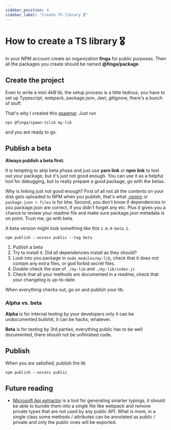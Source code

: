 ```yaml
---
sidebar_position: 4
sidebar_label: "Create TS library 🎖️"
---
```


# How to create a TS library 🎖️

In your NPM account create an organization **finga** for public purposes. Then all the packages you create should be named **@finga/package**.

## Create the project
Even to write a mini 4kB lib, the setup process is a little tedious, you have to set up Typescript, webpack, package.json,
Jest, gitignore, there's a bunch of stuff.

That's why I created this [spawner](https://github.com/fingerartur/spawn-tslib). Just run

```
npx @finga/spawn-tslib my-lib
```

and you are ready to go.

## Publish a beta
**Always publish a beta first.**

It is tempting to skip beta phase and just use **yarn link** or **npm link** to test out your package, but it's just not good enough. You can use it as a helpful tool for debugging, but to really prepare a good package, go with the betas.

Why is linking just not good enough? First of all not all the contents on your disk gets uploaded to NPM when you publish, that's what [.npmrc](https://docs.npmjs.com/cli/v8/configuring-npm/npmrc) or `package.json > files` is for btw. Second, you don't know if dependencies in you package.json are correct, if you didn't forget any etc. Plus it gives you a chance to review your readme file and make sure package.json metadata is on point. Trust me, go with beta.

A beta version might look something like this `1.0.0-beta.1`.

```
npm publish --access public --tag beta
```

1. Publish a beta
2. Try to install it. Did all dependencies install as they should?
3. Look into you package in `node_modules/my-lib`, check that it does not contain any extra files, or god forbid secret files.
4. Double-check the size of `./my-lib` and `./my-lib/index.js`
5. Check that all your methods are documented in a readme, check that your changelog is up-to-date.

When everything checks out, go on and publish your lib.

### Alpha vs. beta
**Alpha** is for internal testing by your developers only it can be undocumented bullshit, it can be hacks, whatever.

**Beta** is for testing by 3rd parties, everything public has to be well documented, there should not be unfinished code.

## Publish

When you are satisfied, publish the lib

```
npm publish --access public
```

## Future reading
- [Microsoft Api extractor](https://api-extractor.com/) is a tool for generating smarter typings, it should be able to bundle them into a single file like webpack and remove private types that are not used by any public API. What is more, in a single class some methods / attributes can be annotated as public / private and only the public ones will be exported.
